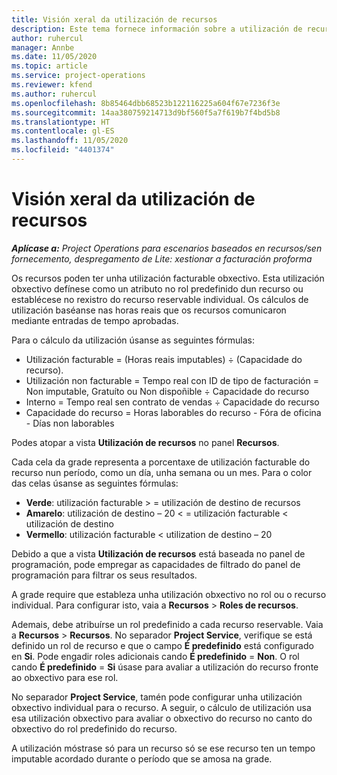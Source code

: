 ```yaml
---
title: Visión xeral da utilización de recursos
description: Este tema fornece información sobre a utilización de recursos en Project Operations.
author: ruhercul
manager: Annbe
ms.date: 11/05/2020
ms.topic: article
ms.service: project-operations
ms.reviewer: kfend
ms.author: ruhercul
ms.openlocfilehash: 8b85464dbb68523b122116225a604f67e7236f3e
ms.sourcegitcommit: 14aa380759214713d9bf560f5a7f619b7f4bd5b8
ms.translationtype: HT
ms.contentlocale: gl-ES
ms.lasthandoff: 11/05/2020
ms.locfileid: "4401374"
---
```

# <a name="resource-utilization-overview"></a>Visión xeral da utilización de recursos

_**Aplícase a:** Project Operations para escenarios baseados en recursos/sen fornecemento, despregamento de Lite: xestionar a facturación proforma_

Os recursos poden ter unha utilización facturable obxectivo. Esta utilización obxectivo defínese como un atributo no rol predefinido dun recurso ou establécese no rexistro do recurso reservable individual. Os cálculos de utilización baséanse nas horas reais que os recursos comunicaron mediante entradas de tempo aprobadas.

Para o cálculo da utilización úsanse as seguintes fórmulas:

  - Utilización facturable = (Horas reais imputables) ÷ (Capacidade do recurso).
  - Utilización non facturable = Tempo real con ID de tipo de facturación = Non imputable, Gratuíto ou Non dispoñible ÷ Capacidade do recurso
  - Interno = Tempo real sen contrato de vendas ÷ Capacidade do recurso
  - Capacidade do recurso = Horas laborables do recurso - Fóra de oficina - Días non laborables

Podes atopar a vista **Utilización de recursos** no panel **Recursos**.

Cada cela da grade representa a porcentaxe de utilización facturable do recurso nun período, como un día, unha semana ou un mes. Para o color das celas úsanse as seguintes fórmulas:

  - **Verde**: utilización facturable > = utilización de destino de recursos
  - **Amarelo**: utilización de destino – 20 < = utilización facturable < utilización de destino
  - **Vermello**: utilización facturable < utilization de destino – 20

Debido a que a vista **Utilización de recursos** está baseada no panel de programación, pode empregar as capacidades de filtrado do panel de programación para filtrar os seus resultados.

A grade require que estableza unha utilización obxectivo no rol ou o recurso individual. Para configurar isto, vaia a **Recursos** > **Roles de recursos**.

Ademais, debe atribuírse un rol predefinido a cada recurso reservable. Vaia a **Recursos** > **Recursos**. No separador **Project Service**, verifique se está definido un rol de recurso e que o campo **É predefinido** está configurado en **Si**. Pode engadir roles adicionais cando **É predefinido** = **Non**. O rol cando **É predefinido** = **Si** úsase para avaliar a utilización do recurso fronte ao obxectivo para ese rol.

No separador **Project Service**, tamén pode configurar unha utilización obxectivo individual para o recurso. A seguir, o cálculo de utilización usa esa utilización obxectivo para avaliar o obxectivo do recurso no canto do obxectivo do rol predefinido do recurso.

A utilización móstrase só para un recurso só se ese recurso ten un tempo imputable acordado durante o período que se amosa na grade.
